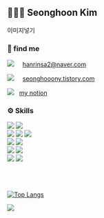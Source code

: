 ## 🧑🏻‍💻 Seonghoon Kim
이미지넣기

<h3>🔗 find me</h3>

  <a href="mailto:hanrinsa2@naver.com"><img src="https://img.shields.io/badge/Email-03C75A?style=flat-square&logo=Naver&logoColor=white"/></a> &nbsp; &nbsp;  hanrinsa2@naver.com
  
  <a href="https://seonghooony.tistory.com"><img src="https://img.shields.io/badge/Blog-EA5220?style=flat-square&logo=Tistory&logoColor=white"/></a> &nbsp; &nbsp;  [seonghooony.tistory.com](https://seonghooony.tistory.com)
  
  <a href="https://power-strand-7f4.notion.site/Seonghoon-Kim-b9cbf116a58e41cb9879bc509b02c280?pvs=4"><img src="https://img.shields.io/badge/Notion-ffffff?style=flat-square&logo=Notion&logoColor=black"/></a> &nbsp; [my notion](https://power-strand-7f4.notion.site/Seonghoon-Kim-b9cbf116a58e41cb9879bc509b02c280?pvs=4)

  <h3>⚙️ Skills</h3>
  <div>
    <img src="https://img.shields.io/badge/Swift-FA7343?style=flat-square&logo=Swift&logoColor=white"/>
    <img src="https://img.shields.io/badge/RxSwift-B7178C?style=flat-square&logo=ReactiveX&logoColor=white"/>
    <br>
    <img src="https://img.shields.io/badge/SnapKit-0095BD?style=flat-square"/>
    <img src="https://img.shields.io/badge/Alamofire-D84327?style=flat-square"/>
    <img src="https://img.shields.io/badge/ReactorKit-6EA1E0?style=flat-square"/>
    <br>
    <img src="https://img.shields.io/badge/MVVM-009000?style=flat-square"/>
    <img src="https://img.shields.io/badge/Clean Architecture-80FF00?style=flat-square"/>
    <br>
    <img src="https://img.shields.io/badge/SVN-809CC9?style=flat-square&logo=Subversion&logoColor=white"/>
    <img src="https://img.shields.io/badge/Git-000000?style=flat-square&logo=Git&logoColor=white"/>
    <br>
    <img src="https://img.shields.io/badge/Xcode-147EFB?style=flat-square&logo=Xcode&logoColor=white"/>
    <img src="https://img.shields.io/badge/iOS-000000?style=flat-square&logo=Apple&logoColor=white"/>
  </div>
  
  <br>
  <br>
  <br>

  
[![Top Langs](https://github-readme-stats.vercel.app/api/top-langs/?username=seonghooony&layout=compact)](https://github.com/anuraghazra/github-readme-stats)   

<a href="https://github.com/seonghooony"><img src="https://hits.seeyoufarm.com/api/count/incr/badge.svg?url=https%3A%2F%2Fgithub.com%2Fseonghooony&count_bg=%23E3E5CC&title_bg=%2317A9AE&icon=apple.svg&icon_color=%232AD3B6&title=Visited&edge_flat=false"/></a>






